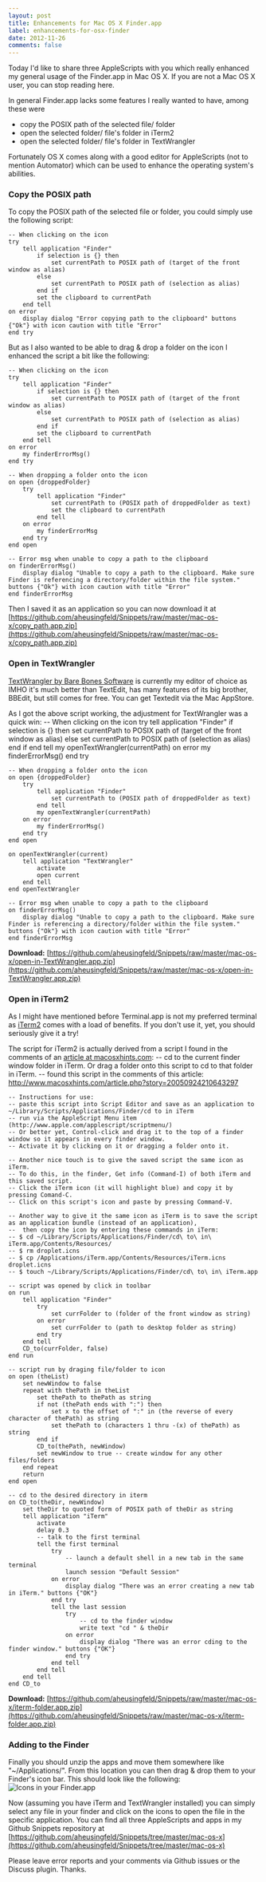 ```yaml
---
layout: post
title: Enhancements for Mac OS X Finder.app
label: enhancements-for-osx-finder
date: 2012-11-26
comments: false
---
```


Today I'd like to share three AppleScripts with you which really enhanced my general usage of the Finder.app in Mac OS X. If you are not a Mac OS X user, you can stop reading here.

In general Finder.app lacks some features I really wanted to have, among these were

* copy the POSIX path of the selected file/ folder 
* open the selected folder/ file's folder in iTerm2
* open the selected folder/ file's folder in TextWrangler

Fortunately OS X comes along with a good editor for AppleScripts (not to mention Automator) which can be used to enhance the operating system's abilities.

### Copy the POSIX path

To copy the POSIX path of the selected file or folder, you could simply use the following script:

    -- When clicking on the icon
    try
    	tell application "Finder"
    		if selection is {} then
    			set currentPath to POSIX path of (target of the front window as alias)
    		else
    			set currentPath to POSIX path of (selection as alias)
    		end if
    		set the clipboard to currentPath
    	end tell
    on error
    	display dialog "Error copying path to the clipboard" buttons {"Ok"} with icon caution with title "Error"
    end try
    
But as I also wanted to be able to drag & drop a folder on the icon I enhanced the script a bit like the following:

    -- When clicking on the icon
    try
    	tell application "Finder"
    		if selection is {} then
    			set currentPath to POSIX path of (target of the front window as alias)
    		else
    			set currentPath to POSIX path of (selection as alias)
    		end if
    		set the clipboard to currentPath
    	end tell
    on error
    	my finderErrorMsg()
    end try
    
    -- When dropping a folder onto the icon
    on open {droppedFolder}
    	try
    		tell application "Finder"
    			set currentPath to (POSIX path of droppedFolder as text)
    			set the clipboard to currentPath
    		end tell
    	on error
    		my finderErrorMsg
    	end try
    end open
    
    -- Error msg when unable to copy a path to the clipboard
    on finderErrorMsg()
    	display dialog "Unable to copy a path to the clipboard. Make sure Finder is referencing a directory/folder within the file system." buttons {"Ok"} with icon caution with title "Error"
    end finderErrorMsg
    
Then I saved it as an application so you can now download it at [https://github.com/aheusingfeld/Snippets/raw/master/mac-os-x/copy_path.app.zip](https://github.com/aheusingfeld/Snippets/raw/master/mac-os-x/copy_path.app.zip)


### Open in TextWrangler
[TextWrangler by Bare Bones Software](http://www.barebones.com/products/textwrangler/index.html) is currently my editor of choice as IMHO it's much better than TextEdit, has many features of its big brother, BBEdit, but still comes for free. You can get Textedit via the Mac AppStore.

As I got the above script working, the adjustment for TextWrangler was a quick win:
    -- When clicking on the icon
    try
    	tell application "Finder"
    		if selection is {} then
    			set currentPath to POSIX path of (target of the front window as alias)
    		else
    			set currentPath to POSIX path of (selection as alias)
    		end if
    	end tell
   		my openTextWrangler(currentPath)
    on error
    	my finderErrorMsg()
    end try
    
    -- When dropping a folder onto the icon
    on open {droppedFolder}
    	try
    		tell application "Finder"
    			set currentPath to (POSIX path of droppedFolder as text)
    		end tell
    		my openTextWrangler(currentPath)
    	on error
    		my finderErrorMsg()
    	end try
    end open

	on openTextWrangler(current)
    	tell application "TextWrangler"
    		activate
    		open current
    	end tell
	end openTextWrangler
    
    -- Error msg when unable to copy a path to the clipboard
    on finderErrorMsg()
    	display dialog "Unable to copy a path to the clipboard. Make sure Finder is referencing a directory/folder within the file system." buttons {"Ok"} with icon caution with title "Error"
    end finderErrorMsg

**Download:** [https://github.com/aheusingfeld/Snippets/raw/master/mac-os-x/open-in-TextWrangler.app.zip](https://github.com/aheusingfeld/Snippets/raw/master/mac-os-x/open-in-TextWrangler.app.zip)

### Open in iTerm2
As I might have mentioned before Terminal.app is not my preferred terminal as [iTerm2](http://www.iterm2.com/) comes with a load of benefits. If you don't use it, yet, you should seriously give it a try!

The script for iTerm2 is actually derived from a script I found in the comments of an [article at macosxhints.com](http://www.macosxhints.com/article.php?story=20050924210643297):
    -- cd to the current finder window folder in iTerm. Or drag a folder onto this script to cd to that folder in iTerm.
    -- found this script in the comments of this article: http://www.macosxhints.com/article.php?story=20050924210643297
    
    -- Instructions for use:
    -- paste this script into Script Editor and save as an application to ~/Library/Scripts/Applications/Finder/cd to in iTerm
    -- run via the AppleScript Menu item (http://www.apple.com/applescript/scriptmenu/)
    -- Or better yet, Control-click and drag it to the top of a finder window so it appears in every finder window.
    -- Activate it by clicking on it or dragging a folder onto it.
    
    -- Another nice touch is to give the saved script the same icon as iTerm.
    -- To do this, in the finder, Get info (Command-I) of both iTerm and this saved script.
    -- Click the iTerm icon (it will highlight blue) and copy it by pressing Comand-C.
    -- Click on this script's icon and paste by pressing Command-V.
    
    -- Another way to give it the same icon as iTerm is to save the script as an application bundle (instead of an application),
    --  then copy the icon by entering these commands in iTerm:
    -- $ cd ~/Library/Scripts/Applications/Finder/cd\ to\ in\ iTerm.app/Contents/Resources/
    -- $ rm droplet.icns
    -- $ cp /Applications/iTerm.app/Contents/Resources/iTerm.icns droplet.icns
    -- $ touch ~/Library/Scripts/Applications/Finder/cd\ to\ in\ iTerm.app
    
    -- script was opened by click in toolbar
    on run
    	tell application "Finder"
    		try
    			set currFolder to (folder of the front window as string)
    		on error
    			set currFolder to (path to desktop folder as string)
    		end try
    	end tell
    	CD_to(currFolder, false)
    end run
    
    -- script run by draging file/folder to icon
    on open (theList)
    	set newWindow to false
    	repeat with thePath in theList
    		set thePath to thePath as string
    		if not (thePath ends with ":") then
    			set x to the offset of ":" in (the reverse of every character of thePath) as string
    			set thePath to (characters 1 thru -(x) of thePath) as string
    		end if
    		CD_to(thePath, newWindow)
    		set newWindow to true -- create window for any other files/folders
    	end repeat
    	return
    end open
    
    -- cd to the desired directory in iterm
    on CD_to(theDir, newWindow)
    	set theDir to quoted form of POSIX path of theDir as string
    	tell application "iTerm"
    		activate
    		delay 0.3
    		-- talk to the first terminal 
    		tell the first terminal
    			try
    				-- launch a default shell in a new tab in the same terminal 
    				launch session "Default Session"
    			on error
    				display dialog "There was an error creating a new tab in iTerm." buttons {"OK"}
    			end try
    			tell the last session
    				try
    					-- cd to the finder window
    					write text "cd " & theDir
    				on error
    					display dialog "There was an error cding to the finder window." buttons {"OK"}
    				end try
    			end tell
    		end tell
    	end tell
    end CD_to

**Download:** [https://github.com/aheusingfeld/Snippets/raw/master/mac-os-x/iterm-folder.app.zip](https://github.com/aheusingfeld/Snippets/raw/master/mac-os-x/iterm-folder.app.zip)


### Adding to the Finder
Finally you should unzip the apps and move them somewhere like "~/Applications/". From this location you can then drag & drop them to your Finder's icon bar. This should look like the following:
![Icons in your Finder.app](/gfx/applescript-icons-in-finder.png)

Now (assuming you have iTerm and TextWrangler installed) you can simply select any file in your finder and click on the icons to open the file in the specific application.
You can find all three AppleScripts and apps in my Github Snippets repository at [https://github.com/aheusingfeld/Snippets/tree/master/mac-os-x](https://github.com/aheusingfeld/Snippets/tree/master/mac-os-x)

Please leave error reports and your comments via Github issues or the Discuss plugin. Thanks.